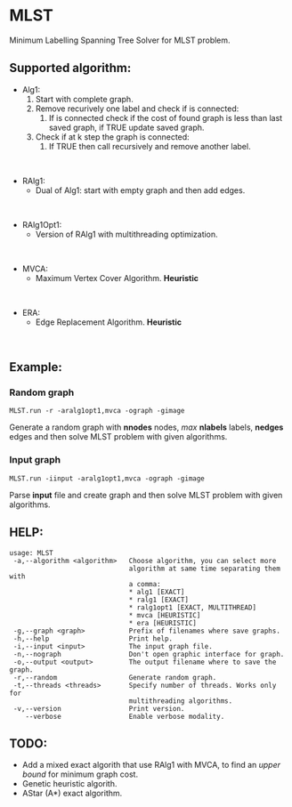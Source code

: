 # MLST
Minimum Labelling Spanning Tree
Solver for MLST problem.

## Supported algorithm:
* Alg1:
    1. Start with complete graph.
    2. Remove recurively one label and check if is connected:
        1. If is connected check if the cost of found graph is less than last saved graph, if TRUE update saved graph.
    3. Check if at k step the graph is connected:
        1. If TRUE then call recursively and remove another label.
<br />

* RAlg1:<br />
    + Dual of Alg1: start with empty graph and then add edges.
<br />

* RAlg1Opt1:<br />
    + Version of RAlg1 with multithreading optimization.
<br />

* MVCA:<br />
    + Maximum Vertex Cover Algorithm. **Heuristic**
<br />

* ERA:<br />
    + Edge Replacement Algorithm. **Heuristic**
<br />

## Example:
### Random graph
`MLST.run -r -aralg1opt1,mvca -ograph -gimage`

Generate a random graph with **nnodes** nodes, *max* **nlabels** labels, **nedges** edges and then solve MLST problem with given algorithms.

### Input graph
`MLST.run -iinput -aralg1opt1,mvca -ograph -gimage`

Parse **input** file and create graph and then solve MLST problem with given algorithms.

## HELP:
```
usage: MLST
 -a,--algorithm <algorithm>   Choose algorithm, you can select more
                              algorithm at same time separating them with
                              a comma:
                              * alg1 [EXACT]
                              * ralg1 [EXACT]
                              * ralg1opt1 [EXACT, MULTITHREAD]
                              * mvca [HEURISTIC]
                              * era [HEURISTIC]
 -g,--graph <graph>           Prefix of filenames where save graphs.
 -h,--help                    Print help.
 -i,--input <input>           The input graph file.
 -n,--nograph                 Don't open graphic interface for graph.
 -o,--output <output>         The output filename where to save the graph.
 -r,--random                  Generate random graph.
 -t,--threads <threads>       Specify number of threads. Works only for
                              multithreading algorithms.
 -v,--version                 Print version.
    --verbose                 Enable verbose modality.
```

## TODO:
* Add a mixed exact algorith that use RAlg1 with MVCA, to find an *upper bound* for minimum graph cost.
* Genetic heuristic algorith.
* AStar (A*) exact algorithm.
